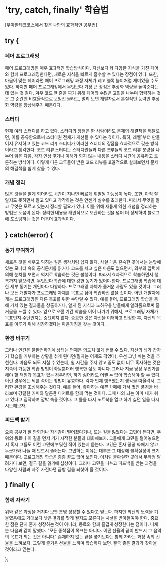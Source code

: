 # 'try, catch, finally' 학습법

[우아한테크코스에서 찾은 나만의 효과적인 공부법]

## try {

### 페어 프로그래밍

페어 프로그래밍은 매우 효과적인 학습방식이다. 자신보다 더 다양한 지식을 가진 페어와 함께 프로그래밍한다면, 새로운 지식을 빠르게 흡수할 수 있다는 장점이 있다. 또한, 마음이 맞는 페어라면 페어 프로그래밍 과정 자체가 레고 블록 놀이처럼 재미있을 수도 있다. 하지만 페어 프로그래밍에서 무엇보다 가장 큰 장점은 추상화 역량을 높여준다는 데 있는 것 같다. 겨우 코드 한 줄을 짜기 위해 페어와 수많은 고민을 나누며 협력하는 것은 그 순간엔 비효율적으로 보일진 몰라도, 멀리 보면 개발자로서 본질적인 능력인 추상화 역량을 향상해주기 때문이다.

### 스터디

현재 여러 스터디를 하고 있다. 스터디의 장점은 한 사람이라도 문제의 해결책을 깨달으면, 이를 공유함으로써 스터디원 전체가 개선될 수 있다는 것이다. 특히, 레벨1부터 만들어서 유지하고 있는 코드 리뷰 스터디가 이러한 스터디의 장점을 효과적으로 갖춘 방식이라고 생각한다. 코드 리뷰 스터디는 스터디원들과 다른 크루들의 코드 리뷰 분량을 나누어 읽은 다음, 각자 인상 깊거나 이해가 되지 않는 내용을 스터디 시간에 공유하고 토론하는 방식이다. 이렇게 다른 크루들이 받은 코드 리뷰를 효율적으로 살펴보면서 문제의 해결책을 쉽게 찾을 수 있다.

### 개념 정리

많은 것들을 알게 되더라도 시간이 지나면 빠르게 휘발될 가능성이 높다. 또한, 아직 잘 알지도 못하면서 알고 있다고 착각하는 것은 언젠가 실수를 초래한다. 따라서 무엇을 알고 무엇은 모르고 있는지 정리할 필요가 있다. 이를 위해 새롭게 익힌 개념을 정리하는 방법은 도움이 된다. 정리한 내용을 개인적으로 보관하는 것을 넘어 더 정제하여 블로그에 포스팅하는 것은 더욱더 효과적이다.

## } catch(error) {

### 동기 부여하기

새로운 것을 배우고 익히는 일은 생각처럼 쉽지 않다. 사실 마음 깊숙한 곳에서는 눈앞에 있는 모니터 속의 공식문서를 읽거나 코드를 치고 싶은 마음도 없으면서, 외부의 압력에 의해 눈치를 보면서 억지로 학습하는 것은 불행이다. 따라서 효과적으로 학습하면서 행복까지 얻으려면, 무엇보다 학습에 대한 강한 동기가 있어야 한다.
프로그래밍 학습에 대한 세부 동기는 개인마다 다양하다. 프로그래밍 자체가 즐거운 사람도 있을 것이다. 그러나 모든 개발자가 프로그래밍 자체를 목표로 삼아 학습하진 않을 것이다. 어떤 개발자에게는 프로그래밍은 다른 목표를 위한 수단일 수 있다. 예를 들어, 프로그래밍 학습을 통해 가치 있는 결과물을 창출하거나, 알게 된 지식과 노하우를 남들에게 알려줌으로써 즐거움을 느낄 수 있다.
앞으로 오랜 기간 학습을 이어 나가기 위해서, 프로그래밍 자체가 목표인지 수단인지는 중요하지 않다. 중요한 것은 자신을 이해하고 인정한 후, 자신의 목표를 이루기 위해 성장하겠다는 마음가짐을 갖는 것이다.

### 환경 바꾸기

그러나 인간은 불완전하기에 상태는 언제든 의도치 않게 변할 수 있다. 자신의 뇌가 갑자기 학습을 거부하는 상황을 겪게 된다면(필자는 어제도 겪었다), 우선 그냥 쉬는 것을 추천한다. 마음도 뇌도 지칠 수 있는데, 쉴 시간을 주지 않고 끝도 없이 너무 혹사하는 것은 지속이 가능한 학습 방법이 아닐뿐더러 행복한 삶도 아니다. 그러나 지금 당장 무언가를 해야 할 책임과 목표가 있는 경우라면, 하기 싫더라도 어쩔 수 없이 학습해야 할 수 있다. 이런 경우에는 뇌를 속이는 방법이 유효하다. 각자 언제 행복했는지 생각을 떠올려서, 그러한 환경을 조성해주는 것이다. 예를 들어, 좋아하는 예쁜 카페에 가서 멋진 풍경을 바라보며 강렬한 커피와 달콤한 디저트를 함께 먹는 것이다. 그때 나의 뇌는 아마 내가 쉬고 있다고 짐작하며 깜박 속을 것이다. 그 틈을 타서 노트북을 열고 하기 싫던 일을 다시 시도해보자.

### 피드백 받기

요즘 공부가 잘 안되거나 자신감이 떨어졌다거나, 또는 길을 잃었다는 고민이 든다면, 주위의 동료나 이 길을 먼저 가기 시작한 분들과 대화해보자. 그들에게 고민을 털어놓으면서 혹시 그들도 이런 고민에 부딪힌 적이 있는지 묻는다. 고민은 혼자 꽁꽁 싸매지 않고 누군가와 나눌 때 반드시 줄어든다. 고민하는 이유는 대부분 그 대상에 불확실성이 크기 때문이다. 프로그래밍 학습은 종종 끝도 없어 보인다. 이처럼 불확실한 곳에서 무작정 달려가다 보면, 결국 길을 잃기에 십상이다. 그러나 고민을 나누고 피드백을 받는 과정을 다양한 사람과 자주 가진다면 금방 길을 되찾아 올 것이다.

## } finally {

### 함께 자라기

위와 같은 과정을 거치다 보면 분명 성장할 수 있다고 믿는다. 하지만 최선의 노력을 기울였음에도 기대보다 낮은 결과를 맞게 될지도 모른다는 사실을 받아들여야 한다. 중요한 점은 단지 혼자 성장하는 것이 아니라, 동료와 함께 즐겁게 성장한다는 점이다. 니체는 다음과 같이 말했다. "모든 종착점이 목표는 아니다. 어떤 선율의 끝이 반드시 그 음악의 목표가 되는 것은 아니다." 존재하지 않는 끝을 쫓기보다는 함께 자라는 과정 속의 선율을 느껴보자. 그렇게 즐거운 선율을 느끼며 학습하다 보면, 결국 좋은 결과가 찾아올 것이라고 믿는다.

};
